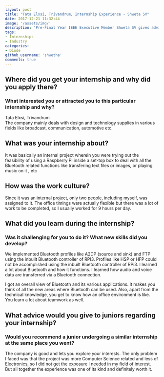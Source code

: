```yaml
---
layout: post
title: "Tata Elxsi, Trivandrum, Internship Experience - Shweta SV"
date: 2017-12-21 11:32:44
image: '/assets/img/'
description: 'Pre-Final Year IEEE Executive Member Shweta SV gives advice on how to excel to get an internship at Tata Elxsi.'
tags:
- Internships
- Industry
categories:
- Diode
github_username: 'shwetha'
comments: true
---
```


## Where did you get your internship and why did you apply there? 
### What interested you or attracted you to this particular internship and why?

Tata Elxsi, Trivandrum <br>
The company mainly deals with design and technology supplies in various fields like broadcast, communication, automotive etc.

## What was your internship about?

It was basically an internal project wherein you were trying out the feasibility of using a Raspberry Pi inside a set-top box to deal with all the Bluetooth related functions like transfering text files or images, or playing music on it , etc

## How was the work culture?

Since it was an internal project, only two people, including myself, was assigned to it. The office timings were actually flexible but there was a lot of work to be completed, so I usually worked for 9 hours per day.

## What did you learn during the internship? 
### Was it challenging for you to do it? What new skills did you develop?

We implemented Bluetooth profiles like A2DP (source and sink) and FTP using the inbuilt Bluetooth controller of RPI3. Profiles like HSP or HFP could not be accomplished using the inbuilt Bluetooth controller of RPi3. I learned a lot about Bluetooth and how it functions. I learned how audio and voice data are transferred via a Bluetooth connection.

I got an overall view of Bluetooth and its various applications. It makes you think of all the new areas where Bluetooth can be used. Also, apart from the technical knowledge, you get to know how an office environment is like. You learn a lot about teamwork as well.

## What advice would you give to juniors regarding your internship?
### Would you recommend a junior undergoing a similar internship at the same place you went?

The company is good and lets you explore your interests. The only problem I faced was that the project was more Computer Science related and less of Electronics, so I did not get the exposure I needed in my field of interest. But all together the experience was one of its kind and definitely worth it.